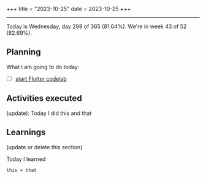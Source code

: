 +++
title = "2023-10-25"
date = 2023-10-25
+++

---

Today is Wednesday, day 298 of 365 (81.64%). We're in week 43 of 52 (82.69%). 

## Planning

What I am going to do today: 

- [ ] [start Flutter codelab](https://codelabs.developers.google.com/codelabs/flutter-codelab-first?hl=pt-br#0)

## Activities executed

(update): Today I did this and that

## Learnings

(update or delete this section)

Today I learned
```
this = that
```
